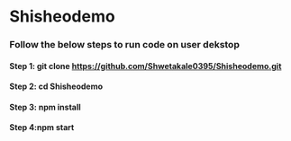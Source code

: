 # Shisheodemo

### Follow the below steps to run code on user dekstop

#### Step 1: git clone https://github.com/Shwetakale0395/Shisheodemo.git

#### Step 2: cd Shisheodemo

#### Step 3: npm install

#### Step 4:npm start

